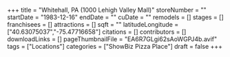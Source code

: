 +++
title = "Whitehall, PA (1000 Lehigh Valley Mall)"
storeNumber = ""
startDate = "1983-12-16"
endDate = ""
cuDate = ""
remodels = []
stages = []
franchisees = []
attractions = []
sqft = ""
latitudeLongitude = ["40.63075037","-75.47716658"]
citations = []
contributors = []
downloadLinks = []
pageThumbnailFile = "EA6R7GLgi62sAoWGPJ4b.avif"
tags = ["Locations"]
categories = ["ShowBiz Pizza Place"]
draft = false
+++
